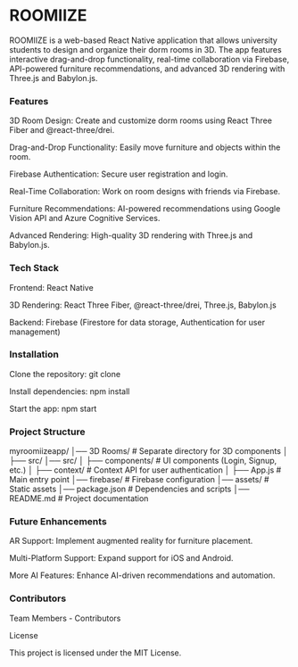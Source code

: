 # ROOMIIZE 

ROOMIIZE is a web-based React Native application that allows university students to design and organize their dorm rooms in 3D. The app features interactive drag-and-drop functionality, real-time collaboration via Firebase, API-powered furniture recommendations, and advanced 3D rendering with Three.js and Babylon.js.

### Features

3D Room Design: Create and customize dorm rooms using React Three Fiber and @react-three/drei.

Drag-and-Drop Functionality: Easily move furniture and objects within the room.

Firebase Authentication: Secure user registration and login.

Real-Time Collaboration: Work on room designs with friends via Firebase.

Furniture Recommendations: AI-powered recommendations using Google Vision API and Azure Cognitive Services.

Advanced Rendering: High-quality 3D rendering with Three.js and Babylon.js.

### Tech Stack

Frontend: React Native

3D Rendering: React Three Fiber, @react-three/drei, Three.js, Babylon.js

Backend: Firebase (Firestore for data storage, Authentication for user management)


### Installation

Clone the repository: git clone

Install dependencies: npm install

Start the app: npm start



### Project Structure

myroomiizeapp/
│── 3D Rooms/            # Separate directory for 3D components
│   ├── src/
│── src/
│   ├── components/      # UI components (Login, Signup, etc.)
│   ├── context/         # Context API for user authentication
│   ├── App.js           # Main entry point
│── firebase/            # Firebase configuration
│── assets/              # Static assets
│── package.json         # Dependencies and scripts
│── README.md            # Project documentation

### Future Enhancements

AR Support: Implement augmented reality for furniture placement.

Multi-Platform Support: Expand support for iOS and Android.

More AI Features: Enhance AI-driven recommendations and automation.

### Contributors

Team Members - Contributors

License

This project is licensed under the MIT License.

